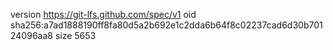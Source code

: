 version https://git-lfs.github.com/spec/v1
oid sha256:a7ad1888190ff8fa80d5a2b692e1c2dda6b64f8c02237cad6d30b70124096aa8
size 5653
